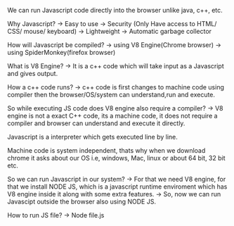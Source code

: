 We can run Javascript code directly into the browser unlike java, c++, etc.

Why Javascript?
-> Easy to use
-> Security (Only Have access to HTML/ CSS/ mouse/ keyboard)
-> Lightweight
-> Automatic garbage collector


How will Javascript be compiled?
-> using V8 Engine(Chrome browser)
-> using SpiderMonkey(firefox browser)

What is V8 Engine?
-> It is a c++ code which will take input as a Javascript and gives output.

How a c++ code runs?
-> c++ code is first changes to machine code using compiler then the browser/OS/system can understand,run and execute.

So while executing JS code does V8 engine also require a compiler?
-> V8 engine is not a exact C++ code, its a machine code, it does not require a compiler and browser can understand and execute it directly.

Javascript is a interpreter which gets executed line by line.

Machine code is system independent, thats why when we download chrome it asks about our OS i.e, windows, Mac, linux or about 64 bit, 32 bit etc.

So we can run Javascript in our system?
-> For that we need V8 engine, for that we install NODE JS, which is a javascript runtime enviroment which has V8 engine inside it along with some extra features.
-> So, now we can run Javascipt outside the browser also using NODE JS.

How to run JS file?
-> Node file.js